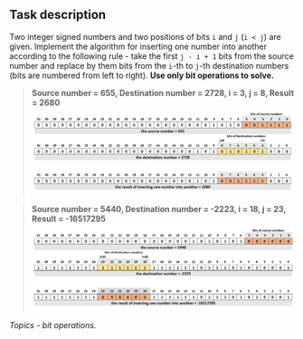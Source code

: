 ## Task description ##

Two integer signed numbers and two positions of bits `i` and `j` (`i < j`) are given. Implement the algorithm for inserting one number into another according to the following rule - take the first `j - i + 1` bits from the source number and replace by them bits from the `i`-th to `j`-th destination numbers (bits are numbered from left to right). **Use only bit operations to solve.**
> **Source number = 655, Destination number = 2728, i = 3, j = 8, Result = 2680**
> ![Scheme](Scheme1.png)


> **Source number = 5440, Destination number = -2223, i = 18, j = 23, Result = -16517295**
> ![Scheme](Scheme2.png)
>
*Topics - bit operations.*